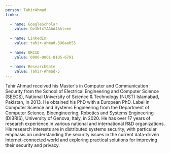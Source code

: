 ```yaml
---
person: TahirAhmad
links:
    
  - name: GoogleScholar         
    value: Ov3NfxYAAAAJ&hl=en 
        
  - name: LinkedIn         
    value: tahir-ahmad-396aab55
        
  - name: ORCID         
    value: 0000-0001-8105-6791
         
  - name: ResearchGate         
    value: Tahir-Ahmad-5
---
```


Tahir Ahmad received his Master's in Computer and Communication Security from the School of Electrical Engineering and Computer Science (SEECS), National University of Science & Technology (NUST) Islamabad, Pakistan, in 2013. He obtained his PhD with a European PhD. Label in Computer Science and Systems Engineering from the Department of Computer Science, Bioengineering, Robotics and Systems Engineering (DIBRIS), University of Genova, Italy, in 2020. He has over 17 years of research experience in various national and international R&D organizations. His research interests are in distributed systems security, with particular emphasis on understanding the security issues in the current data-driven Internet-connected world and exploring practical solutions for improving their security and privacy.